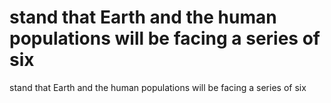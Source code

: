 # stand that Earth and the human populations will be facing a series of six

stand that Earth and the human populations will be facing a series of six